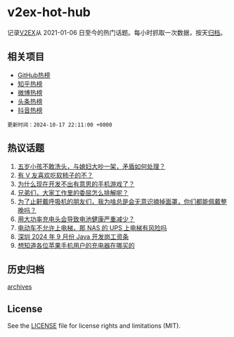 # v2ex-hot-hub

 记录[V2EX](https://www.v2ex.com/)从 2021-01-06 日至今的热门话题。每小时抓取一次数据，按天[归档](archives)。
 
 ## 相关项目

- [GitHub热榜](https://github.com/lonnyzhang423/github-hot-hub)
- [知乎热榜](https://github.com/lonnyzhang423/zhihu-hot-hub)
- [微博热榜](https://github.com/lonnyzhang423/weibo-hot-hub)
- [头条热榜](https://github.com/lonnyzhang423/toutiao-hot-hub)
- [抖音热榜](https://github.com/lonnyzhang423/douyin-hot-hub)


 `更新时间：2024-10-17 22:11:00 +0800`

## 热议话题

1. [五岁小孩不敢洗头，与媳妇大吵一架，矛盾如何处理？](https://www.v2ex.com/t/1080987)
1. [有 V 友喜欢吃软柿子的不？](https://www.v2ex.com/t/1081085)
1. [为什么现在开发不出有意思的手机游戏了？](https://www.v2ex.com/t/1081025)
1. [兄弟们，大家工作里的委屈怎么排解呢？](https://www.v2ex.com/t/1081066)
1. [为了止鼾戴呼吸机的朋友们，我为啥总是会无意识摘掉面罩，你们都能佩戴整晚吗？](https://www.v2ex.com/t/1081051)
1. [用大功率充电头会导致电池健康严重减少？](https://www.v2ex.com/t/1081008)
1. [电动车不允许上电梯，那 NAS 的 UPS 上电梯有风险吗](https://www.v2ex.com/t/1081029)
1. [深圳 2024 年 9 月份 Java 开发岗工资条](https://www.v2ex.com/t/1081118)
1. [想知道各位苹果手机用户的充电器在哪买的](https://www.v2ex.com/t/1081067)

## 历史归档

[archives](archives)

## License

See the [LICENSE](LICENSE) file for license rights and limitations (MIT).
